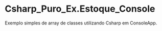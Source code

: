 # Csharp_Puro_Ex.Estoque_Console
Exemplo simples de array de classes utilizando Csharp em ConsoleApp.
